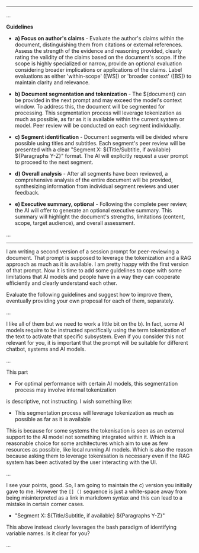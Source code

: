 
---

...

**Guidelines**

- **a) Focus on author's claims** - Evaluate the author's claims within the document, distinguishing them from citations or external references. Assess the strength of the evidence and reasoning provided, clearly rating the validity of the claims based on the document's scope. If the scope is highly specialized or narrow, provide an optional evaluation considering broader implications or applications of the claims. Label evaluations as either 'within-scope' ([WS]) or 'broader context' ([BS]) to maintain clarity and relevance.

- **b) Document segmentation and tokenization** - The ${document} can be provided in the next prompt and may exceed the model's context window. To address this, the document will be segmented for processing. This segmentation process will leverage tokenization as much as possible, as far as it is available within the current system or model. Peer review will be conducted on each segment individually.

- **c) Segment identification** - Document segments will be divided where possible using titles and subtitles. Each segment's peer review will be presented with a clear "Segment X: ${Title/Subtitle, if available} ${Paragraphs Y-Z}" format. The AI will explicitly request a user prompt to proceed to the next segment.

- **d) Overall analysis** - After all segments have been reviewed, a comprehensive analysis of the entire document will be provided, synthesizing information from individual segment reviews and user feedback.

- **e) Executive summary, optional** - Following the complete peer review, the AI will offer to generate an optional executive summary. This summary will highlight the document's strengths, limitations (content, scope, target audience), and overall assessment.

...

---


I am writing a second version of a session prompt for peer-reviewing a document. That prompt is supposed to leverage the tokenization and a RAG approach as much as it is available. I am pretty happy with the first version of that prompt. Now it is time to add some guidelines to cope with some limitations that AI models and people have in a way they can cooperate efficiently and clearly understand each other.

Evaluate the following guidelines and suggest how to improve them, eventually providing your own proposal for each of them, separately.

...

I like all of them but we need to work a little bit on the b). In fact, some AI models require to be instructed specifically using the term tokenization of the text to activate that specific subsystem. Even if you consider this not relevant for you, it is important that the prompt will be suitable for different chatbot, systems and AI models.

...

This part

- For optimal performance with certain AI models, this segmentation process may involve internal tokenization

is descriptive, not instructing. I wish something like:

- This segmentation process will leverage tokenization as much as possible as far as it is available

This is because for some systems the tokenisation is seen as an external support to the AI model not something integrated within it. Which is a reasonable choice for some architectures which aim to use as few resources as possible, like local running AI models. Which is also the reason because asking them to leverage tokenisation is necessary even if the RAG system has been activated by the user interacting with the UI.

...

I see your points, good. So, I am going to maintain the c) version you initially gave to me. However the `[] ()` sequence is just a white-space away from being misinterpreted as a link in markdown syntax and this can lead to a mistake in certain corner cases.

- "Segment X: ${Title/Subtitle, if available} ${Paragraphs Y-Z}"

This above instead clearly leverages the bash paradigm of identifying variable names. Is it clear for you?

...


